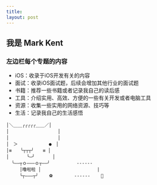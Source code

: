 ```yaml
---
title:  
layout: post
---
```


##  我是 Mark Kent

### 左边栏每个专题的内容

- iOS：收录于iOS开发有关的内容
- 面试：收录iOS面试题，后续会增加其他行业的面试题
- 书籍：推荐一些书籍或者记录我自己的读后感
- 工具：介绍实用、高效、方便的一些有关开发或者电脑工具
- 资源：收集一些实用的网络资源、技巧等
- 生活：记录我自己的生活感悟                                    
                        
```                      
│＼＿＿╭╭╭╭╭＿＿／│     
│　　　　　　　　　　　│       
│　　　　　　　　　　　│  
│　＞　　　　　　　●　│  
│≡　　╰┬┬┬╯　　≡ │  
│　　　　╰—╯　　　　│              
  ╰——┬ｏ———ｏ┬——╯          ------       
　　　│噜啦啦 │                     |
　　　╰┬———┬╯    ⚽️        ------    🐜 
```











